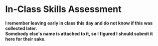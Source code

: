 # In-Class Skills Assessment

**I remember leaving early in class this day and do not know if this was collected later.** <br>
**Somebody else's name is attached to it, so I figured I should submit it here for their sake.**

